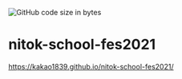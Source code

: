 ![GitHub code size in bytes](https://img.shields.io/github/languages/code-size/kakao1839/nitok-school-fes2021)
# nitok-school-fes2021
https://kakao1839.github.io/nitok-school-fes2021/
